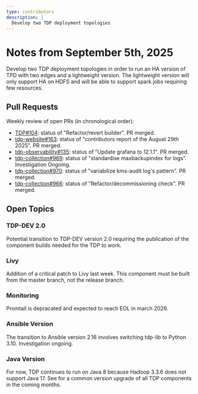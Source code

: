 ```yaml
---
type: contributors
description: |
  Develop two TDP deployment topologies
---
```


# Notes from September 5th, 2025

Develop two TDP deployment topologies in order to run an HA version of TPD with two edges and a lightweight version.
The lightweight version will only support HA on HDFS and will be able to support spark jobs requiring few resources.

## Pull Requests

Weekly review of open PRs (in chronological order):

- [TDP#104](https://github.com/TOSIT-IO/TDP/pull/104): status of "Refactor/revert builder". PR merged.
- [tdp-website#163](https://github.com/TOSIT-IO/tdp-website/pull/163): status of "contributors report of the August 29th 2025". PR merged.
- [tdp-observability#135](https://github.com/TOSIT-IO/tdp-observability/pull/135): status of "Update grafana to 12.1.1". PR merged.
- [tdp-collection#969](https://github.com/TOSIT-IO/tdp-collection/pull/969): status of "standardise maxbackupindex for logs". Investigation Ongoing.
- [tdp-collection#970](https://github.com/TOSIT-IO/tdp-collection/pull/970): status of "variabilize kms-audit log's pattern". PR merged.
- [tdp-collection#966](https://github.com/TOSIT-IO/tdp-collection/pull/966): status of "Refactor/decommissioning check". PR merged.


## Open Topics

### TDP-DEV 2.0

Potential transition to TDP-DEV version 2.0 requiring the publication of the component builds needed for the TDP to work.

### Livy

Addition of a critical patch to Livy last week. This component must be built from the master branch, not the release branch.

### Monitoring

Promtail is depracated and expected to reach EOL in march 2026.

### Ansible Version

The transition to Ansible version 2.16 involves switching tdp-lib to Python 3.10.
Investigation ongoing.

### Java Version

For now, TDP continues to run on Java 8 because Hadoop 3.3.6 does not support Java 17. See for a common version upgrade of all TDP components in the coming months.
